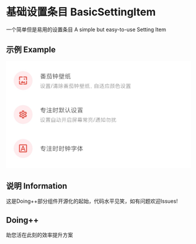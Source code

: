 # 基础设置条目 BasicSettingItem
一个简单但是易用的设置条目
A simple but easy-to-use Setting Item

## 示例 Example
![For example](https://raw.githubusercontent.com/GanWuM/BasicSettingItem/main/example.jpg)

## 说明 Information
这是Doing++部分组件开源化的起始，代码水平见笑，如有问题欢迎Issues!

## Doing++
助您活在此刻的效率提升方案
